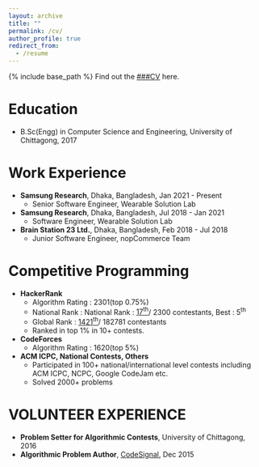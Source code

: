 ```yaml
---
layout: archive
title: ""
permalink: /cv/
author_profile: true
redirect_from:
  - /resume
---
```

{% include base_path %}
Find out the [###CV](https://tajmaun.github.io/files/Taj_Maun_Kamal_CV.pdf) here.

Education
======
* B.Sc(Engg) in Computer Science and Engineering, University of Chittagong, 2017

Work Experience
======
- **Samsung Research**, Dhaka, Bangladesh, Jan 2021 - Present
  * Senior Software Engineer, Wearable Solution Lab
- **Samsung Research**, Dhaka, Bangladesh, Jul 2018 - Jan 2021
  * Software Engineer, Wearable Solution Lab
- **Brain Station 23 Ltd.**, Dhaka, Bangladesh, Feb 2018 - Jul 2018
  * Junior Software Engineer, nopCommerce Team

Competitive Programming
======
- **HackerRank**
   * Algorithm Rating : 2301(top 0.75%)
   * National Rank : National Rank : [17<sup>th</sup>](https://www.hackerrank.com/leaderboard?filter=Bangladesh&filter_on=country&page=1)/ 2300 contestants, Best : 5<sup>th</sup>
   * Global Rank : [1421<sup>th</sup>](https://www.hackerrank.com/leaderboard?filter=_maun&filter_on=hacker&level=5&page=1)/ 182781 contestants
   * Ranked in top 1% in 10+ contests.
- **CodeForces**
   * Algorithm Rating : 1620(top 5%)
- **ACM ICPC, National Contests, Others**
   * Participated in 100+ national/international level contests including ACM ICPC, NCPC, Google CodeJam etc.
   * Solved 2000+ problems
 
VOLUNTEER EXPERIENCE
======
* **Problem Setter for Algorithmic Contests**, University of Chittagong, 2016
* **Algorithmic Problem Author**, [CodeSignal](https://app.codesignal.com/question/zK97wQNTvc5t96spx), Dec 2015

  
